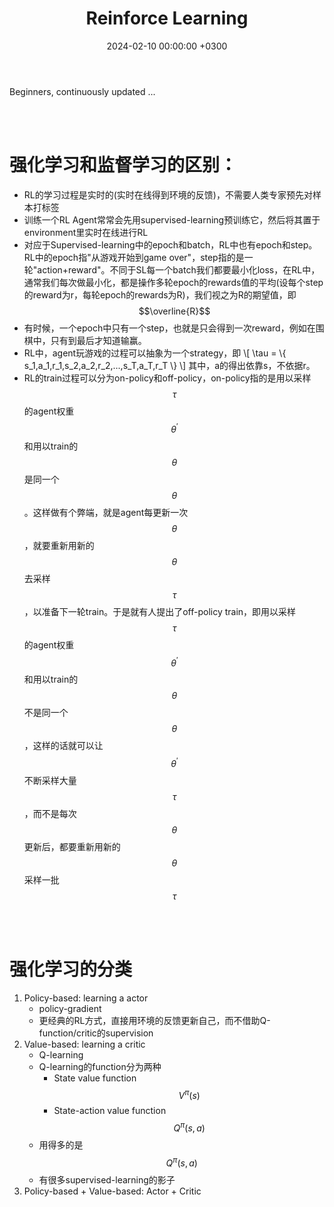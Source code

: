 ﻿---
layout: post
title: "Reinforce Learning"
date: 2024-02-10 00:00:00 +0300
description: This is the curriculumn content taught by Hung-yi Lee. # Add post description (optional)
img: 2024-02-10-Reinforce-Learning/classical_framework.jpeg # Add image post (optional)
fig-caption: # Add figcaption (optional)
tags: [Reinforce Leaning]
comments: true
---

Beginners, continuously updated ...

<!-- more -->

<br><br>

# 强化学习和监督学习的区别：

- RL的学习过程是实时的(实时在线得到环境的反馈)，不需要人类专家预先对样本打标签
- 训练一个RL Agent常常会先用supervised-learning预训练它，然后将其置于environment里实时在线进行RL
- 对应于Supervised-learning中的epoch和batch，RL中也有epoch和step。RL中的epoch指"从游戏开始到game over"，step指的是一轮"action+reward"。不同于SL每一个batch我们都要最小化loss，在RL中，通常我们每次做最小化，都是操作多轮epoch的rewards值的平均(设每个step的reward为r，每轮epoch的rewards为R)，我们视之为R的期望值，即$$\overline{R}$$
- 有时候，一个epoch中只有一个step，也就是只会得到一次reward，例如在围棋中，只有到最后才知道输赢。
- RL中，agent玩游戏的过程可以抽象为一个strategy，即
\\[
\tau = \\{ s_1,a_1,r_1,s_2,a_2,r_2,...,s_T,a_T,r_T \\}
\\]
其中，a的得出依靠s，不依据r。
- RL的train过程可以分为on-policy和off-policy，on-policy指的是用以采样$$\tau$$的agent权重$$\theta^{'}$$和用以train的$$\theta$$是同一个$$\theta$$。这样做有个弊端，就是agent每更新一次$$\theta$$，就要重新用新的$$\theta$$去采样$$\tau$$，以准备下一轮train。于是就有人提出了off-policy train，即用以采样$$\tau$$的agent权重$$\theta^{'}$$和用以train的$$\theta$$不是同一个$$\theta$$，这样的话就可以让$$\theta^{'}$$不断采样大量$$\tau$$，而不是每次$$\theta$$更新后，都要重新用新的$$\theta$$采样一批$$\tau$$


<br><br>

# 强化学习的分类
1. Policy-based: learning a actor
   - policy-gradient
   - 更经典的RL方式，直接用环境的反馈更新自己，而不借助Q-function/critic的supervision
2. Value-based: learning a critic
   - Q-learning
   - Q-learning的function分为两种
     - State value function $$V^\pi \left( s \right)$$
     - State-action value function $$Q^\pi \left(s, a\right)$$
   - 用得多的是$$Q^\pi \left(s, a\right)$$
   - 有很多supervised-learning的影子
3. Policy-based + Value-based: Actor + Critic